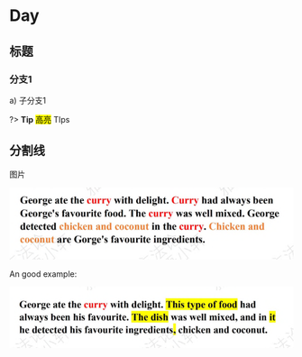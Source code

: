 # Day 

## 标题

### 分支1

 a) 子分支1

?> **Tip**  <mark>高亮</mark> TIps


分割线
---

图片

![1](Pic/1.PNG)

 An good example:

![2](Pic/2.PNG)